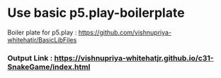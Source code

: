 
# Use basic p5.play-boilerplate
Boiler plate for p5.play : https://github.com/vishnupriya-whitehatjr/BasicLibFiles


### Output Link : https://vishnupriya-whitehatjr.github.io/c31-SnakeGame/index.html
